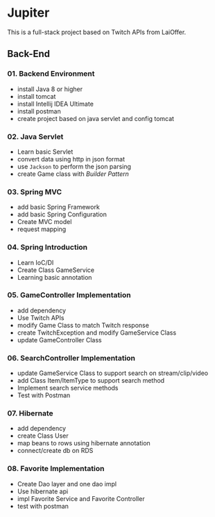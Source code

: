 # Jupiter

This is a full-stack project based on Twitch APIs from LaiOffer.

## Back-End

### 01. Backend Environment
- install Java 8 or higher
- install tomcat
- install Intellij IDEA Ultimate
- install postman
- create project based on java servlet and config tomcat

### 02. Java Servlet
- Learn basic Servlet
- convert data using http in json format
- use `Jackson` to perform the json parsing
- create Game class with _Builder Pattern_

### 03. Spring MVC
- add basic Spring Framework
- add basic Spring Configuration
- Create MVC model
- request mapping

### 04. Spring Introduction
- Learn IoC/DI
- Create Class GameService
- Learning basic annotation

### 05. GameController Implementation
- add dependency
- Use Twitch APIs
- modify Game Class to match Twitch response
- create TwitchException and modify GameService Class 
- update GameController Class

### 06. SearchController Implementation
- update GameService Class to support search on stream/clip/video
- add Class Item/ItemType to support search method
- Implement search service methods
- Test with Postman

### 07. Hibernate
- add dependency
- create Class User
- map beans to rows using hibernate annotation
- connect/create db on RDS

### 08. Favorite Implementation
- Create Dao layer and one dao impl
- Use hibernate api
- impl Favorite Service and Favorite Controller
- test with postman